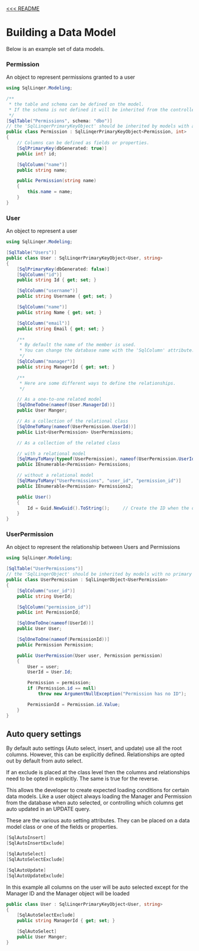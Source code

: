 [<<< README](../README.md)

# Building a Data Model
Below is an example set of data models. 

### Permission
An object to represent permissions granted to a user

```C#
using SqlLinqer.Modeling;

/**
 * the table and schema can be defined on the model. 
 * If the schema is not defined it will be inherited from the controller
 */
[SqlTable("Permissions", schema: "dbo")]    
// the 'SqlLinqerPrimaryKeyObject' should be inherited by models with a primary key.
public class Permission : SqlLinqerPrimaryKeyObject<Permission, int>
{
    // Columns can be defined as fields or properties.
    [SqlPrimaryKey(dbGenerated: true)]
    public int? id;

    [SqlColumn("name")]
    public string name;

    public Permission(string name)
    {
        this.name = name;
    }
}
```
### User
An object to represent a user

```C#
using SqlLinqer.Modeling;

[SqlTable("Users")]
public class User : SqlLinqerPrimaryKeyObject<User, string>
{
    [SqlPrimaryKey(dbGenerated: false)]
    [SqlColumn("id")]
    public string Id { get; set; }

    [SqlColumn("username")]
    public string Username { get; set; }

    [SqlColumn("name")]
    public string Name { get; set; }

    [SqlColumn("email")]
    public string Email { get; set; }

    /**
     * By default the name of the member is used.
     * You can change the database name with the 'SqlColumn' attribute.
     */
    [SqlColumn("manager")]
    public string ManagerId { get; set; }

    /**
     * Here are some different ways to define the relationships.
     */

    // As a one-to-one related model
    [SqlOneToOne(nameof(User.ManagerId))]
    public User Manger;

    // As a collection of the relational class    
    [SqlOneToMany(nameof(UserPermission.UserId))]
    public List<UserPermission> UserPermissions;

    // As a collection of the related class

    // with a relational model
    [SqlManyToMany(typeof(UserPermission), nameof(UserPermission.UserId), nameof(UserPermission.PermissionId))]
    public IEnumerable<Permission> Permissions;

    // without a relational model
    [SqlManyToMany("UserPermissions", "user_id", "permission_id")]
    public IEnumerable<Permission> Permissions2;

    public User()
    {
        Id = Guid.NewGuid().ToString();     // Create the ID when the object is created
    }
}
```

### UserPermission
An object to represent the relationship between Users and Permissions

```C#
using SqlLinqer.Modeling;

[SqlTable("UserPermissions")]
// the 'SqlLinqerObject' should be inherited by models with no primary key.
public class UserPermission : SqlLinqerObject<UserPermission>
{
    [SqlColumn("user_id")]
    public string UserId;

    [SqlColumn("permission_id")]
    public int PermissionId;

    [SqlOneToOne(nameof(UserId))]
    public User User;

    [SqlOneToOne(nameof(PermissionId))]
    public Permission Permission;

    public UserPermission(User user, Permission permission)
    {
        User = user;
        UserId = User.Id;

        Permission = permission;
        if (Permission.id == null)
            throw new ArgumentNullException("Permission has no ID");

        PermissionId = Permission.id.Value;
    }
}
```

## Auto query settings
By default auto settings (Auto select, insert, and update) use all the root columns. However, this can be explicitly defined. Relationships are opted out by default from auto select.

If an exclude is placed at the class level then the columns and relationships need to be opted in explicitly. The same is true for the reverse.

This allows the developer to create expected loading conditions for certain data models. Like a user object always loading the Manager and Permission from the database when auto selected, or controlling which columns get auto updated in an UPDATE query.

These are the various auto setting attributes. They can be placed on a data model class or one of the fields or properties.
```C#
[SqlAutoInsert]
[SqlAutoInsertExclude]

[SqlAutoSelect]
[SqlAutoSelectExclude]

[SqlAutoUpdate]
[SqlAutoUpdateExclude]
```

In this example all columns on the user will be auto selected except for the Manager ID and the Manager object will be loaded
```C#
public class User : SqlLinqerPrimaryKeyObject<User, string>
{
    [SqlAutoSelectExclude]
    public string ManagerId { get; set; }

    [SqlAutoSelect]
    public User Manger;
}
```